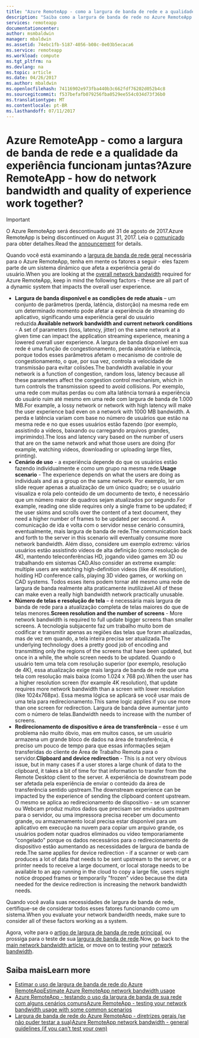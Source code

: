 ```yaml
---
title: "Azure RemoteApp - como a largura de banda de rede e a qualidade da experiência funcionam juntas? | Microsoft Docs"
description: "Saiba como a largura de banda de rede no Azure RemoteApp pode afetar a qualidade da experiência do usuário."
services: remoteapp
documentationcenter: 
author: msmbaldwin
manager: mbaldwin
ms.assetid: 74ebc1fb-5187-4056-b08c-0e03b5ecaca6
ms.service: remoteapp
ms.workload: compute
ms.tgt_pltfrm: na
ms.devlang: na
ms.topic: article
ms.date: 04/26/2017
ms.author: mbaldwin
ms.openlocfilehash: 74116902e973fba440b3c662fdf76202d052b4c8
ms.sourcegitcommit: f537befafb079256fba0529ee554c034d73f36b0
ms.translationtype: MT
ms.contentlocale: pt-BR
ms.lasthandoff: 07/11/2017
---
```

# <a name="azure-remoteapp---how-do-network-bandwidth-and-quality-of-experience-work-together"></a><span data-ttu-id="fe0fc-104">Azure RemoteApp - como a largura de banda de rede e a qualidade da experiência funcionam juntas?</span><span class="sxs-lookup"><span data-stu-id="fe0fc-104">Azure RemoteApp - how do network bandwidth and quality of experience work together?</span></span>
> [!IMPORTANT]
> <span data-ttu-id="fe0fc-105">O Azure RemoteApp será descontinuado até 31 de agosto de 2017.</span><span class="sxs-lookup"><span data-stu-id="fe0fc-105">Azure RemoteApp is being discontinued on August 31, 2017.</span></span> <span data-ttu-id="fe0fc-106">Leia o [comunicado](https://go.microsoft.com/fwlink/?linkid=821148) para obter detalhes.</span><span class="sxs-lookup"><span data-stu-id="fe0fc-106">Read the [announcement](https://go.microsoft.com/fwlink/?linkid=821148) for details.</span></span>
> 
> 

<span data-ttu-id="fe0fc-107">Quando você está examinando a [largura de banda de rede geral](remoteapp-bandwidth.md) necessária para o Azure RemoteApp, tenha em mente os fatores a seguir - eles fazem parte de um sistema dinâmico que afeta a experiência geral do usuário.</span><span class="sxs-lookup"><span data-stu-id="fe0fc-107">When you are looking at the [overall network bandwidth](remoteapp-bandwidth.md) required for Azure RemoteApp, keep in mind the following factors - these are all part of a dynamic system that impacts the overall user experience.</span></span> 

* <span data-ttu-id="fe0fc-108">**Largura de banda disponível e as condições de rede atuais** – um conjunto de parâmetros (perda, latência, distorção) na mesma rede em um determinado momento pode afetar a experiência de streaming do aplicativo, significando uma experiência geral do usuário reduzida.</span><span class="sxs-lookup"><span data-stu-id="fe0fc-108">**Available network bandwidth and current network conditions** - A set of parameters (loss, latency, jitter) on the same network at a given time can impact the application streaming experience, meaning a lowered overall user experience.</span></span> <span data-ttu-id="fe0fc-109">A largura de banda disponível em sua rede é uma função de congestionamento, perda aleatória e latência, porque todos esses parâmetros afetam o mecanismo de controle de congestionamento, o que, por sua vez, controla a velocidade de transmissão para evitar colisões.</span><span class="sxs-lookup"><span data-stu-id="fe0fc-109">The bandwidth available in your network is a function of congestion, random loss, latency because all these parameters affect the congestion control mechanism, which in turn controls the transmission speed to avoid collisions.</span></span>  <span data-ttu-id="fe0fc-110">Por exemplo, uma rede com muitas perdas ou com alta latência tornará a experiência do usuário ruim até mesmo em uma rede com largura de banda de 1.000 MB.</span><span class="sxs-lookup"><span data-stu-id="fe0fc-110">For example, a lossy network or network with high latency will make the user experience bad even on a network with 1000 MB bandwidth.</span></span> <span data-ttu-id="fe0fc-111">A perda e latência variam com base no número de usuários que estão na mesma rede e no que esses usuários estão fazendo (por exemplo, assistindo a vídeos, baixando ou carregando arquivos grandes, imprimindo).</span><span class="sxs-lookup"><span data-stu-id="fe0fc-111">The loss and latency vary based on the number of users that are on the same network and what those users are doing (for example, watching videos, downloading or uploading large files, printing).</span></span>
* <span data-ttu-id="fe0fc-112">**Cenário de uso** - a experiência depende do que os usuários estão fazendo individualmente e como um grupo na mesma rede.</span><span class="sxs-lookup"><span data-stu-id="fe0fc-112">**Usage scenario** - The experience depends on what the users are doing as individuals and as a group on the same network.</span></span> <span data-ttu-id="fe0fc-113">Por exemplo, ler um slide requer apenas a atualização de um único quadro; se o usuário visualiza e rola pelo conteúdo de um documento de texto, é necessário que um número maior de quadros sejam atualizados por segundo.</span><span class="sxs-lookup"><span data-stu-id="fe0fc-113">For example, reading one slide requires only a single frame to be updated; if the user skims and scrolls over the content of a text document, they need a higher number of frames to be updated per second.</span></span> <span data-ttu-id="fe0fc-114">A comunicação de ida e volta com o servidor nesse cenário consumirá, eventualmente, mais largura de banda de rede.</span><span class="sxs-lookup"><span data-stu-id="fe0fc-114">The communication back and forth to the server in this scenario will eventually consume more network bandwidth.</span></span> <span data-ttu-id="fe0fc-115">Além disso, considere um exemplo extremo: vários usuários estão assistindo vídeos de alta definição (como resolução de 4K), mantendo teleconferências HD, jogando video games em 3D ou trabalhando em sistemas CAD.</span><span class="sxs-lookup"><span data-stu-id="fe0fc-115">Also consider an extreme example: multiple users are watching high-definition videos (like 4K resolution), holding HD conference calls, playing 3D video games, or working on CAD systems.</span></span> <span data-ttu-id="fe0fc-116">Todos esses itens podem tornar até mesmo uma rede de largura de banda realmente alta praticamente inutilizável.</span><span class="sxs-lookup"><span data-stu-id="fe0fc-116">All of these can make even a really high bandwidth network practically unusable.</span></span>
* <span data-ttu-id="fe0fc-117">**Número de telas e resolução de tela** – é necessária mais largura de banda de rede para a atualização completa de telas maiores do que de telas menores.</span><span class="sxs-lookup"><span data-stu-id="fe0fc-117">**Screen resolution and the number of screens** - More network bandwidth is required to full update bigger screens than smaller screens.</span></span> <span data-ttu-id="fe0fc-118">A tecnologia subjacente faz um trabalho muito bom de codificar e transmitir apenas as regiões das telas que foram atualizadas, mas de vez em quando, a tela inteira precisa ser atualizada.</span><span class="sxs-lookup"><span data-stu-id="fe0fc-118">The underlying technology does a pretty good job of encoding and transmitting only the regions of the screens that have been updated, but once in a while, the whole screen needs to be updated.</span></span> <span data-ttu-id="fe0fc-119">Quando o usuário tem uma tela com resolução superior (por exemplo, resolução de 4K), essa atualização exige mais largura de banda de rede que uma tela com resolução mais baixa (como 1.024 x 768 px).</span><span class="sxs-lookup"><span data-stu-id="fe0fc-119">When the user has a higher resolution screen (for example 4K resolution), that update requires more network bandwidth than a screen with lower resolution (like 1024x768px).</span></span> <span data-ttu-id="fe0fc-120">Essa mesma lógica se aplicará se você usar mais de uma tela para redirecionamento.</span><span class="sxs-lookup"><span data-stu-id="fe0fc-120">This same logic applies if you use more than one screen for redirection.</span></span> <span data-ttu-id="fe0fc-121">Largura de banda deve aumentar junto com o número de telas.</span><span class="sxs-lookup"><span data-stu-id="fe0fc-121">Bandwidth needs to increase with the number of screens.</span></span>
* <span data-ttu-id="fe0fc-122">**Redirecionamento de dispositivo e área de transferência** – esse é um problema não muito óbvio, mas em muitos casos, se um usuário armazena um grande bloco de dados na área de transferência, é preciso um pouco de tempo para que essas informações sejam transferidas do cliente de Área de Trabalho Remota para o servidor.</span><span class="sxs-lookup"><span data-stu-id="fe0fc-122">**Clipboard and device redirection** - This is a not very obvious issue, but in many cases if a user stores a large chunk of data to the clipboard, it takes a bit of time for that information to transfer from the Remote Desktop client to the server.</span></span> <span data-ttu-id="fe0fc-123">A experiência de downstream pode ser afetada pela experiência de enviar o conteúdo da área de transferência sentido upstream.</span><span class="sxs-lookup"><span data-stu-id="fe0fc-123">The downstream experience can be impacted by the experience of sending the clipboard content upstream.</span></span> <span data-ttu-id="fe0fc-124">O mesmo se aplica ao redirecionamento de dispositivo - se um scanner ou Webcam produz muitos dados que precisam ser enviados upstream para o servidor, ou uma impressora precisa receber um documento grande, ou armazenamento local precisa estar disponível para um aplicativo em execução na nuvem para copiar um arquivo grande, os usuários podem notar quadros eliminados ou vídeo temporariamente "congelado" porque os dados necessários para o redirecionamento de dispositivo estão aumentando as necessidades de largura de banda de rede.</span><span class="sxs-lookup"><span data-stu-id="fe0fc-124">The same applies for device redirection - if a scanner or web cam produces a lot of data that needs to be sent upstream to the server, or a printer needs to receive a large document, or local storage needs to be available to an app running in the cloud to copy a large file, users might notice dropped frames or temporarily "frozen" video because the data needed for the device redirection is increasing the network bandwidth needs.</span></span> 

<span data-ttu-id="fe0fc-125">Quando você avalia suas necessidades de largura de banda de rede, certifique-se de considerar todos esses fatores funcionando como um sistema.</span><span class="sxs-lookup"><span data-stu-id="fe0fc-125">When you evaluate your network bandwidth needs, make sure to consider all of these factors working as a system.</span></span>

<span data-ttu-id="fe0fc-126">Agora, volte para o [artigo de largura de banda de rede principal](remoteapp-bandwidth.md), ou prossiga para o teste de sua [largura de banda de rede](remoteapp-bandwidthtests.md).</span><span class="sxs-lookup"><span data-stu-id="fe0fc-126">Now, go back to the [main network bandwidth article](remoteapp-bandwidth.md), or move on to testing your [network bandwidth](remoteapp-bandwidthtests.md).</span></span>

## <a name="learn-more"></a><span data-ttu-id="fe0fc-127">Saiba mais</span><span class="sxs-lookup"><span data-stu-id="fe0fc-127">Learn more</span></span>
* [<span data-ttu-id="fe0fc-128">Estimar o uso de largura de banda de rede do Azure RemoteApp</span><span class="sxs-lookup"><span data-stu-id="fe0fc-128">Estimate Azure RemoteApp network bandwidth usage</span></span>](remoteapp-bandwidth.md)
* [<span data-ttu-id="fe0fc-129">Azure RemoteApp - testando o uso da largura de banda de sua rede com alguns cenários comuns</span><span class="sxs-lookup"><span data-stu-id="fe0fc-129">Azure RemoteApp - testing your network bandwidth usage with some common scenarios</span></span>](remoteapp-bandwidthtests.md)
* [<span data-ttu-id="fe0fc-130">Largura de banda de rede do Azure RemoteApp - diretrizes gerais (se não puder testar a sua)</span><span class="sxs-lookup"><span data-stu-id="fe0fc-130">Azure RemoteApp network bandwidth - general guidelines (if you can't test your own)</span></span>](remoteapp-bandwidthguidelines.md)

